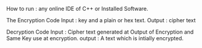 
How to run : any online IDE of C++ or Installed Software.


The Encryption Code 
Input  : key and a plain or hex text.
Output : cipher text

Decryption Code
Input : Cipher text generated at Output of Encryption and Same Key use at encryption.
output : A text which is intially encrypted.

